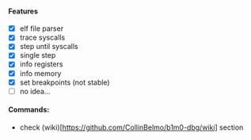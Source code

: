 #### Features
- [x] elf file parser
- [x] trace syscalls
- [x] step until syscalls
- [x] single step
- [x] info registers
- [x] info memory
- [x] set breakpoints (not stable)
- [ ] no idea...

#### Commands:
- check (wiki)[https://github.com/CollinBelmo/b1m0-dbg/wiki] section
